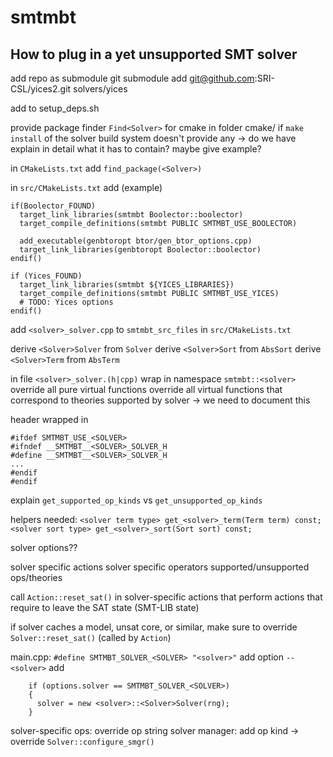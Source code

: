 # smtmbt

## How to plug in a yet unsupported SMT solver

add repo as submodule
git submodule add git@github.com:SRI-CSL/yices2.git solvers/yices

add to setup_deps.sh

provide package finder `Find<Solver>` for cmake in folder cmake/
if `make install` of the solver build system doesn't provide any
-> do we have explain in detail what it has to contain? maybe give example?

in `CMakeLists.txt` add
`find_package(<Solver>)`

in `src/CMakeLists.txt` add (example)
```
if(Boolector_FOUND)
  target_link_libraries(smtmbt Boolector::boolector)
  target_compile_definitions(smtmbt PUBLIC SMTMBT_USE_BOOLECTOR)

  add_executable(genbtoropt btor/gen_btor_options.cpp)
  target_link_libraries(genbtoropt Boolector::boolector)
endif()

if (Yices_FOUND)
  target_link_libraries(smtmbt ${YICES_LIBRARIES})
  target_compile_definitions(smtmbt PUBLIC SMTMBT_USE_YICES)
  # TODO: Yices options
endif()
```

add `<solver>_solver.cpp` to `smtmbt_src_files` in `src/CMakeLists.txt`

derive `<Solver>Solver` from `Solver`
derive `<Solver>Sort` from `AbsSort`
derive `<Solver>Term` from `AbsTerm`

in file `<solver>_solver.(h|cpp)`
wrap in namespace `smtmbt::<solver>`
override all pure virtual functions
override all virtual functions that correspond to theories supported by solver
-> we need to document this

header wrapped in
```
#ifdef SMTMBT_USE_<SOLVER>
#ifndef __SMTMBT__<SOLVER>_SOLVER_H
#define __SMTMBT__<SOLVER>_SOLVER_H
...
#endif
#endif
```

explain
`get_supported_op_kinds` vs `get_unsupported_op_kinds`

helpers needed:
`<solver term type> get_<solver>_term(Term term) const;`
`<solver sort type> get_<solver>_sort(Sort sort) const;`


solver options??

solver specific actions
solver specific operators
supported/unsupported ops/theories

call `Action::reset_sat()` in solver-specific actions that perform
actions that require to leave the SAT state (SMT-LIB state)

if solver caches a model, unsat core, or similar, make sure to override
`Solver::reset_sat()` (called by `Action`)

main.cpp:
`#define SMTMBT_SOLVER_<SOLVER> "<solver>"`
add option `--<solver>`
add
```
    if (options.solver == SMTMBT_SOLVER_<SOLVER>)
    {
      solver = new <solver>::<Solver>Solver(rng);
    }
```

solver-specific ops:
override op string
solver manager: add op kind
-> override `Solver::configure_smgr()`
